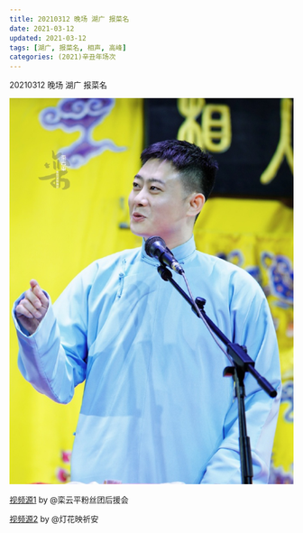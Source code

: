 ```yaml
---
title: 20210312 晚场 湖广 报菜名
date: 2021-03-12
updated: 2021-03-12
tags: [湖广, 报菜名, 相声, 高峰] 
categories: (2021)辛丑年场次
---
```

20210312 晚场 湖广 报菜名

![](https://raw.githubusercontent.com/rhenginium/image/main/007aVJ83ly1gohn0f624nj31ur2ionpe.jpg)

[视频源1](https://m.weibo.cn/6574451359/4614065961304562) by @栾云平粉丝团后援会

[视频源2](https://m.weibo.cn/status/4614067630905284?)  by @灯花映祈安